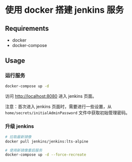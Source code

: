 # 使用 docker 搭建 jenkins 服务

## Requirements

 * docker
 * docker-compose

## Usage

### 运行服务

```bash
docker-compose up -d
```

访问 <http://localhost:8080> 进入 jenkins 页面。

注意：首次进入 jenkins 页面时，需要进行一些设置，从 `home/secrets/initialAdminPassword` 文件中获取初始管理密码。

### 升级 jenkins

```bash
# 拉取最新镜像
docker pull jenkins/jenkins:lts-alpine

# 使用新镜像重启服务
docker-compose up -d --force-recreate
```
